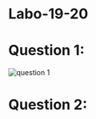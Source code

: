 # Labo-19-20

# Question 1:
![question 1](https://github.com/BoJsp/Labo-19-20/assets/127385671/a0b2654b-0f49-45ee-9c5f-25f48965ea9a)


# Question 2:
